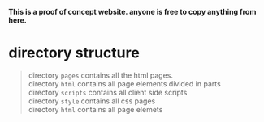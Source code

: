 **This is a proof of concept website. anyone is free to copy anything from here.** 
# directory structure
>directory `pages` contains all the html pages. \
>directory `html` contains all page elements divided in parts \
>directory `scripts` contains all client side scripts \
>directory `style` contains all css pages \
>directory `html` contains all page elemets 

